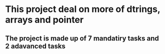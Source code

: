 # This project deal on more of dtrings, arrays and pointer
## The project is made up of 7 mandatiry tasks and 2 adavanced tasks
